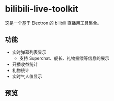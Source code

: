 # bilibili-live-toolkit

这是一个基于 Electron 的 bilibili 直播用工具集合。

## 功能

* 实时弹幕列表显示
  * 支持 Superchat、舰长、礼物投喂等信息的展示
* 开播收益统计
* 礼物统计
* 实时气人值显示

## 预览

